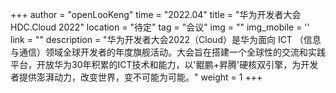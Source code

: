 ﻿+++
author = "openLooKeng"
time = "2022.04" 
title = "华为开发者大会 HDC.Cloud 2022" 
location = "待定" 
tag = "会议"
img = "" 
img_mobile = ''
link = ""
description = "华为开发者大会2022（Cloud）是华为面向 ICT （信息与通信）领域全球开发者的年度旗舰活动。大会旨在搭建一个全球性的交流和实践平台，开放华为30年积累的ICT技术和能力，以'鲲鹏+昇腾'硬核双引擎，为开发者提供澎湃动力，改变世界，变不可能为可能。"
weight = 1
+++
